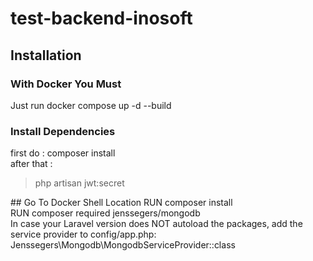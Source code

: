# test-backend-inosoft

## Installation
### With Docker You Must
Just run docker compose up -d --build
### Install Dependencies
first do :
<clipboard>composer install<clipboard> <br>
after that :
<blockquote>php artisan jwt:secret</blockquote>
## Go To Docker Shell Location
RUN composer install </br>
RUN composer required jenssegers/mongodb </br>
In case your Laravel version does NOT autoload the packages, add the service provider to config/app.php:
<clipboard-copy>Jenssegers\Mongodb\MongodbServiceProvider::class<clipboard-copy>

